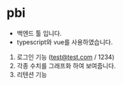 # pbi
- 백엔드 툴 입니다.
- typescript와 vue를 사용하였습니다.

1. 로그인 기능 (test@test.com / 1234)
2. 각종 수치를 그래프화 하여 보여줍니다.
3. 리텐션 기능